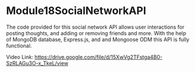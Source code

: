 # Module18SocialNetworkAPI

The code provided for this social network API allows user interactions for posting thoughts, and adding or removing friends and more. With the help of MongoDB database, Express.js, and and Mongoose ODM this API is fully functional.

Video Link:
https://drive.google.com/file/d/15XwVg2TFstga4B0-SzRLAGu3O-x_TkeL/view